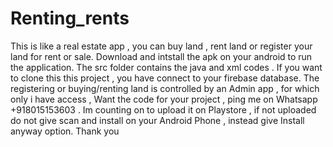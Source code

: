 # Renting_rents
This is like a real estate app , you can buy land , rent land or register your land for rent or sale. 
Download and intstall the apk on your android to run the application. 
The src folder contains the java and xml codes . 
If you want to clone this this project , you have connect to your firebase database. 
The registering or buying/renting land is controlled by an Admin app , for which only i have access , Want the code for your project , ping me on Whatsapp +918015153603 .
Im counting on to upload it on Playstore , if not uploaded do not give scan and install on your Android Phone , instead give Install anyway option. Thank you
